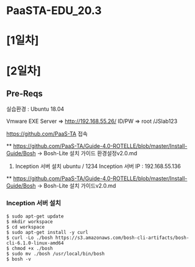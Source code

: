 # PaaSTA-EDU_20.3

# [1일차]

# [2일차]

## Pre-Reqs
실습환경 : Ubuntu 18.04

Vmware EXE Server => http://192.168.55.26/
ID/PW => root /JSlab123

https://github.com/PaaS-TA 접속

** https://github.com/PaaS-TA/Guide-4.0-ROTELLE/blob/master/Install-Guide/Bosh
 -> Bosh-Lite 설치 가이드 환경설정v2.0.md

1. Inception 서버 설치
ubuntu / 1234
Inception 서버 IP : 192.168.55.136

** https://github.com/PaaS-TA/Guide-4.0-ROTELLE/blob/master/Install-Guide/Bosh
 -> Bosh-Lite 설치 가이드v2.0.md
 
### Inception 서버 설치
```
$ sudo apt-get update
$ mkdir workspace
$ cd workspace
$ sudo apt-get install -y curl
$ curl -Lo ./bosh https://s3.amazonaws.com/bosh-cli-artifacts/bosh-cli-6.1.0-linux-amd64
$ chmod +x ./bosh
$ sudo mv ./bosh /usr/local/bin/bosh
$ bosh -v
```
